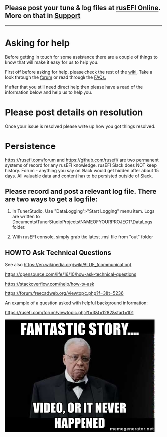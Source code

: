 ## Please post your tune & log files at [rusEFI Online](Online). More on that in [Support](Support)

---

# Asking for help

Before getting in touch for some assistance there are a couple of things to know that will make it easy for us to help you. 

First off before asking for help, please check the rest of the [wiki,](HOWTO-Search-on-rusEFI-wiki) Take a look through the [forum](https://rusefi.com/forum/search.php) or read through the [FAQs.](Pages-FAQs)

If after that you still need direct help then please have a read of the information below and help us to help you. 

# Please post details on resolution

Once your issue is resolved please write up how you got things resolved.


# Persistence

https://rusefi.com/forum and https://github.com/rusefi/ are two permanent systems of record for any rusEFI knowledge. rusEFI Slack does NOT keep history. Forum - anything you say on Slack would get hidden after about 15 days. All valuable data and content has to be persisted outside of Slack.

## Please record and post a relevant log file. There are two ways to get a log file:

 1) In TunerStudio, Use "DataLogging">"Start Logging" menu item. Logs are written to Documents\TunerStudioProjects\NAMEOFYOURPROJECT\DataLogs folder.

 2) With rusEFI console, simply grab the latest .msl file from "out" folder
 
 
## HOWTO Ask Technical Questions 

See also <a href="https://en.wikipedia.org/wiki/BLUF_(communication)">https://en.wikipedia.org/wiki/BLUF_(communication)</a>
 
https://opensource.com/life/16/10/how-ask-technical-questions

https://stackoverflow.com/help/how-to-ask

https://forum.freecadweb.org/viewtopic.php?f=3&t=5236
 
An example of a question asked with helpful background information:
 
https://rusefi.com/forum/viewtopic.php?f=3&t=1282&start=101


![video](FAQ/images/fantastic-story-video-or-it-never-happened.jpg)
